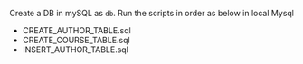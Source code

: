 Create a DB in mySQL as `db`. Run the scripts in order as below in local Mysql
- CREATE_AUTHOR_TABLE.sql
- CREATE_COURSE_TABLE.sql
- INSERT_AUTHOR_TABLE.sql
